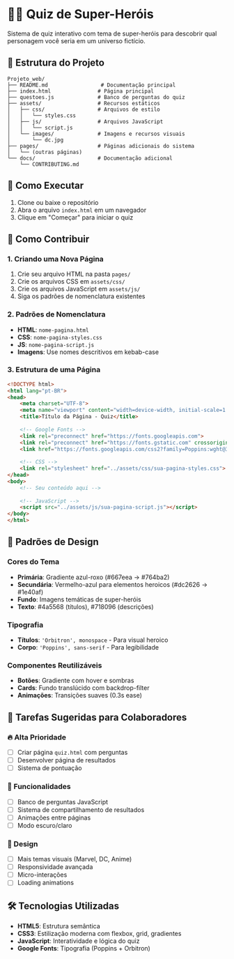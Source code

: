 # 🦸‍♂️ Quiz de Super-Heróis

Sistema de quiz interativo com tema de super-heróis para descobrir qual personagem você seria em um universo fictício.

## 📁 Estrutura do Projeto

```
Projeto_web/
├── README.md                 # Documentação principal
├── index.html               # Página principal
├── questoes.js              # Banco de perguntas do quiz
├── assets/                  # Recursos estáticos
│   ├── css/                 # Arquivos de estilo
│   │   └── styles.css
│   ├── js/                  # Arquivos JavaScript
│   │   └── script.js
│   └── images/              # Imagens e recursos visuais
│       └── dc.jpg
├── pages/                   # Páginas adicionais do sistema
│   └── (outras páginas)
└── docs/                    # Documentação adicional
    └── CONTRIBUTING.md
```

## 🚀 Como Executar

1. Clone ou baixe o repositório
2. Abra o arquivo `index.html` em um navegador
3. Clique em "Começar" para iniciar o quiz

## 👥 Como Contribuir

### 1. Criando uma Nova Página

1. Crie seu arquivo HTML na pasta `pages/`
2. Crie os arquivos CSS em `assets/css/`
3. Crie os arquivos JavaScript em `assets/js/`
4. Siga os padrões de nomenclatura existentes

### 2. Padrões de Nomenclatura

- **HTML**: `nome-pagina.html`
- **CSS**: `nome-pagina-styles.css`
- **JS**: `nome-pagina-script.js`
- **Imagens**: Use nomes descritivos em kebab-case

### 3. Estrutura de uma Página

```html
<!DOCTYPE html>
<html lang="pt-BR">
<head>
    <meta charset="UTF-8">
    <meta name="viewport" content="width=device-width, initial-scale=1.0">
    <title>Título da Página - Quiz</title>
    
    <!-- Google Fonts -->
    <link rel="preconnect" href="https://fonts.googleapis.com">
    <link rel="preconnect" href="https://fonts.gstatic.com" crossorigin>
    <link href="https://fonts.googleapis.com/css2?family=Poppins:wght@300;400;600;700&family=Orbitron:wght@400;700;900&display=swap" rel="stylesheet">
    
    <!-- CSS -->
    <link rel="stylesheet" href="../assets/css/sua-pagina-styles.css">
</head>
<body>
    <!-- Seu conteúdo aqui -->
    
    <!-- JavaScript -->
    <script src="../assets/js/sua-pagina-script.js"></script>
</body>
</html>
```

## 🎨 Padrões de Design

### Cores do Tema
- **Primária**: Gradiente azul-roxo (#667eea → #764ba2)
- **Secundária**: Vermelho-azul para elementos heroicos (#dc2626 → #1e40af)
- **Fundo**: Imagens temáticas de super-heróis
- **Texto**: #4a5568 (títulos), #718096 (descrições)

### Tipografia
- **Títulos**: `'Orbitron', monospace` - Para visual heroico
- **Corpo**: `'Poppins', sans-serif` - Para legibilidade

### Componentes Reutilizáveis
- **Botões**: Gradiente com hover e sombras
- **Cards**: Fundo translúcido com backdrop-filter
- **Animações**: Transições suaves (0.3s ease)

## 📝 Tarefas Sugeridas para Colaboradores

### 🔥 Alta Prioridade
- [ ] Criar página `quiz.html` com perguntas
- [ ] Desenvolver página de resultados
- [ ] Sistema de pontuação

### 🚀 Funcionalidades
- [ ] Banco de perguntas JavaScript
- [ ] Sistema de compartilhamento de resultados
- [ ] Animações entre páginas
- [ ] Modo escuro/claro

### 🎨 Design
- [ ] Mais temas visuais (Marvel, DC, Anime)
- [ ] Responsividade avançada
- [ ] Micro-interações
- [ ] Loading animations

## 🛠️ Tecnologias Utilizadas

- **HTML5**: Estrutura semântica
- **CSS3**: Estilização moderna com flexbox, grid, gradientes
- **JavaScript**: Interatividade e lógica do quiz
- **Google Fonts**: Tipografia (Poppins + Orbitron)


